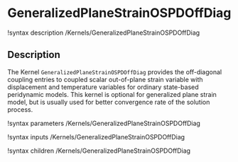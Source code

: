 # GeneralizedPlaneStrainOSPDOffDiag

!syntax description /Kernels/GeneralizedPlaneStrainOSPDOffDiag

## Description

The Kernel `GeneralizedPlaneStrainOSPDOffDiag` provides the off-diagonal coupling entries to coupled scalar out-of-plane strain variable with displacement and temperature variables for ordinary state-based peridynamic models. This kernel is optional for generalized plane strain model, but is usually used for better convergence rate of the solution process.

!syntax parameters /Kernels/GeneralizedPlaneStrainOSPDOffDiag

!syntax inputs /Kernels/GeneralizedPlaneStrainOSPDOffDiag

!syntax children /Kernels/GeneralizedPlaneStrainOSPDOffDiag
